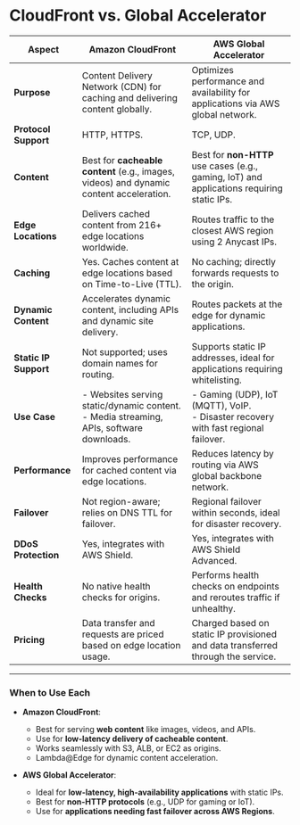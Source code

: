# **CloudFront vs. Global Accelerator**

| **Aspect**               | **Amazon CloudFront**                                                                 | **AWS Global Accelerator**                                                        |
|--------------------------|---------------------------------------------------------------------------------------|-----------------------------------------------------------------------------------|
| **Purpose**              | Content Delivery Network (CDN) for caching and delivering content globally.          | Optimizes performance and availability for applications via AWS global network.   |
| **Protocol Support**     | HTTP, HTTPS.                                                                          | TCP, UDP.                                                                         |
| **Content**              | Best for **cacheable content** (e.g., images, videos) and dynamic content acceleration.| Best for **non-HTTP** use cases (e.g., gaming, IoT) and applications requiring static IPs. |
| **Edge Locations**       | Delivers cached content from 216+ edge locations worldwide.                           | Routes traffic to the closest AWS region using 2 Anycast IPs.                     |
| **Caching**              | Yes. Caches content at edge locations based on Time-to-Live (TTL).                    | No caching; directly forwards requests to the origin.                             |
| **Dynamic Content**      | Accelerates dynamic content, including APIs and dynamic site delivery.                | Routes packets at the edge for dynamic applications.                              |
| **Static IP Support**    | Not supported; uses domain names for routing.                                         | Supports static IP addresses, ideal for applications requiring whitelisting.      |
| **Use Case**             | - Websites serving static/dynamic content. <br> - Media streaming, APIs, software downloads. | - Gaming (UDP), IoT (MQTT), VoIP. <br> - Disaster recovery with fast regional failover. |
| **Performance**          | Improves performance for cached content via edge locations.                          | Reduces latency by routing via AWS global backbone network.                       |
| **Failover**             | Not region-aware; relies on DNS TTL for failover.                                     | Regional failover within seconds, ideal for disaster recovery.                    |
| **DDoS Protection**      | Yes, integrates with AWS Shield.                                                     | Yes, integrates with AWS Shield Advanced.                                         |
| **Health Checks**        | No native health checks for origins.                                                 | Performs health checks on endpoints and reroutes traffic if unhealthy.            |
| **Pricing**              | Data transfer and requests are priced based on edge location usage.                   | Charged based on static IP provisioned and data transferred through the service.   |

---

### **When to Use Each**
- **Amazon CloudFront**:  
  - Best for serving **web content** like images, videos, and APIs.  
  - Use for **low-latency delivery of cacheable content**.  
  - Works seamlessly with S3, ALB, or EC2 as origins.  
  - Lambda@Edge for dynamic content acceleration.

- **AWS Global Accelerator**:  
  - Ideal for **low-latency, high-availability applications** with static IPs.  
  - Best for **non-HTTP protocols** (e.g., UDP for gaming or IoT).  
  - Use for **applications needing fast failover across AWS Regions**.  
